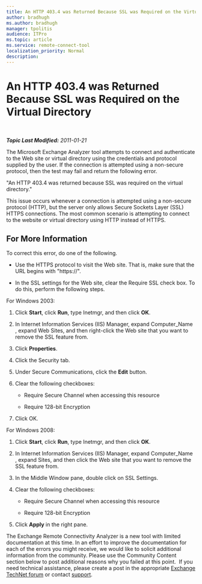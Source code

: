```yaml
---
title: An HTTP 403.4 was Returned Because SSL was Required on the Virtual Directory
author: bradhugh
ms.author: bradhugh
manager: tpolitis
audience: ITPro 
ms.topic: article 
ms.service: remote-connect-tool
localization_priority: Normal
description: 
---
```


<div data-xmlns="http://www.w3.org/1999/xhtml">

<div class="topic" data-xmlns="http://www.w3.org/1999/xhtml" data-msxsl="urn:schemas-microsoft-com:xslt" data-cs="https://msdn.microsoft.com/">

<div data-asp="https://msdn2.microsoft.com/asp">

# An HTTP 403.4 was Returned Because SSL was Required on the Virtual Directory

</div>

<div id="mainSection">

<div id="mainBody">

<span> </span>

_**Topic Last Modified:** 2011-01-21_

The Microsoft Exchange Analyzer tool attempts to connect and authenticate to the Web site or virtual directory using the credentials and protocol supplied by the user. If the connection is attempted using a non-secure protocol, then the test may fail and return the following error.

"An HTTP 403.4 was returned because SSL was required on the virtual directory."

This issue occurs whenever a connection is attempted using a non-secure protocol (HTTP), but the server only allows Secure Sockets Layer (SSL) HTTPS connections. The most common scenario is attempting to connect to the website or virtual directory using HTTP instead of HTTPS.

<div>

## For More Information

To correct this error, do one of the following.

  - Use the HTTPS protocol to visit the Web site. That is, make sure that the URL begins with "https://".

  - In the SSL settings for the Web site, clear the Require SSL check box. To do this, perform the following steps.

For Windows 2003:

1.  Click **Start**, click **Run**, type Inetmgr, and then click **OK**.

2.  In Internet Information Services (IIS) Manager, expand Computer\_Name , expand Web Sites, and then right-click the Web site that you want to remove the SSL feature from.

3.  Click **Properties**.

4.  Click the Security tab.

5.  Under Secure Communications, click the **Edit** button.

6.  Clear the following checkboxes:
    
      - Require Secure Channel when accessing this resource
    
      - Require 128-bit Encryption

7.  Click OK.

For Windows 2008:

1.  Click **Start**, click **Run**, type Inetmgr, and then click **OK**.

2.  In Internet Information Services (IIS) Manager, expand Computer\_Name , expand Sites, and then click the Web site that you want to remove the SSL feature from.

3.  In the Middle Window pane, double click on SSL Settings.

4.  Clear the following checkboxes:
    
      - Require Secure Channel when accessing this resource
    
      - Require 128-bit Encryption

5.  Click **Apply** in the right pane.

The Exchange Remote Connectivity Analyzer is a new tool with limited documentation at this time. In an effort to improve the documentation for each of the errors you might receive, we would like to solicit additional information from the community. Please use the Community Content section below to post additional reasons why you failed at this point.  If you need technical assistance, please create a post in the appropriate [Exchange TechNet forum](https://go.microsoft.com/fwlink/?linkid=73420) or contact [support](https://go.microsoft.com/fwlink/?linkid=8158).

</div>

</div>

<span> </span>

</div>

</div>

</div>

